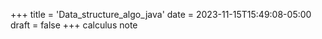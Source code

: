 +++
title = 'Data_structure_algo_java'
date = 2023-11-15T15:49:08-05:00
draft = false
+++
calculus note